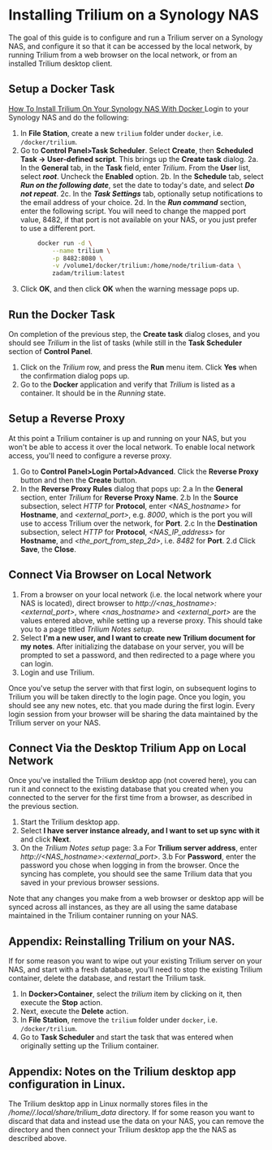 # Installing Trilium on a Synology NAS
The goal of this guide is to configure and run a Trilium server on a Synology NAS, and configure it so that it can be accessed by the local network, by running Trilium from a web browser on the local network, or from an installed Trilium desktop client.
## Setup a Docker Task
[How To Install Trilium On Your Synology NAS With Docker
](https://neellik.com/how-to-install-trilium-on-your-synology-nas-with-docker/)
Login to your Synology NAS and do the following:
1. In **File Station**, create a new `trilium` folder under `docker`, i.e. `/docker/trilium`.
2. Go to **Control Panel>Task Scheduler**. Select **Create**, then **Scheduled Task -> User-defined script**. This brings up the **Create task** dialog.
2a. In the **General** tab, in the **Task** field, enter _Trilium_. From the **User** list, select ***root***. Uncheck the **Enabled** option.
2b. In the **Schedule** tab, select ***Run on the following date***, set the date to today's date, and select ***Do not repeat***.
2c. In the ***Task Settings*** tab, optionally setup notifications to the email address of your choice.
2d. In the ***Run command*** section, enter the following script. You will need to change the mapped port value, 8482, if that port is not available on your NAS, or you just prefer to use a different port.
```sh
        docker run -d \
            --name trilium \
            -p 8482:8080 \
            -v /volume1/docker/trilium:/home/node/trilium-data \
            zadam/trilium:latest
```

3. Click **OK**, and then click **OK** when the warning message pops up.

## Run the Docker Task
On completion of the previous step, the **Create task** dialog closes, and you should see _Trilium_ in the list of tasks (while still in the **Task Scheduler** section of **Control Panel**.
1. Click on the _Trilium_ row, and press the **Run** menu item. Click **Yes** when the confirmation dialog pops up.
2. Go to the **Docker** application and verify that _Trilium_ is listed as a container. It should be in the _Running_ state.
## Setup a Reverse Proxy
At this point a Trilium container is up and running on your NAS, but you won't be able to access it over the local network. To enable local network access, you'll need to configure a reverse proxy.
1. Go to **Control Panel>Login Portal>Advanced**. Click the **Reverse Proxy** button and then the **Create** button. 
2. In the **Reverse Proxy Rules** dialog that pops up:
2.a In the **General** section, enter _Trilium_ for **Reverse Proxy Name**.
2.b In the **Source** subsection, select _HTTP_ for **Protocol**, enter _<NAS_hostname>_ for **Hostname**, and _<external_port>_, e.g. _8000_, which is the port you will use to access Trilium over the network, for **Port**.
2.c In the **Destination** subsection, select _HTTP_ for **Protocol**, _<NAS_IP_address>_ for **Hostname**, and _<the_port_from_step_2d>_, i.e. _8482_ for **Port**.
2.d Click **Save**, the **Close**.
## Connect Via Browser on Local Network
1. From a browser on your local network (i.e. the local network where your NAS is located), direct browser to _http://<nas_hostname>:<external_port>_, where _<nas_hostname>_ and _<external_port>_ are the values entered above, while setting up a reverse proxy. This should take you to a page titled _Trilium Notes setup_.
2. Select **I'm a new user, and I want to create new Trilium document for my notes**. After initializing the database on your server, you will be prompted to set a password, and then redirected to a page where you can login.
3. Login and use Trilium.

Once you've setup the server with that first login, on subsequent logins to Trilium you will be taken directly to the login page. Once you login, you should see any new notes, etc. that you made during the first login. Every login session from your browser will be sharing the data maintained by the Trilium server on your NAS.
## Connect Via the Desktop Trilium App on Local Network
Once you've installed the Trilium desktop app (not covered here), you can run it and connect to the existing database that you created when you connected to the server for the first time from a browser, as described in the previous section.
1. Start the Trilium desktop app.
2. Select **I have server instance already, and I want to set up sync with it** and click **Next**.
3. On the _Trilium Notes setup_ page:
3.a For **Trilium server address**, enter _http://<NAS_hostname>:<external_port>_.
3.b For **Password**, enter the password you chose when logging in from the browser.
Once the syncing has complete, you should see the same Trilium data that you saved in your previous browser sessions.

Note that any changes you make from a web browser or desktop app will be synced across all instances, as they are all using the same database maintained in the Trilium container running on your NAS.

## Appendix: Reinstalling Trilium on your NAS.
If for some reason you want to wipe out your existing Trilium server on your NAS, and start with a fresh database, you'll need to stop the existing Trilium container, delete the database, and restart the Trilium task.
1. In **Docker>Container**, select the _trilium_ item by clicking on it, then execute the **Stop** action.
2. Next, execute the **Delete** action.
3. In **File Station**, remove the `trilium` folder under `docker`, i.e. `/docker/trilium`.
4. Go to **Task Scheduler** and start the task that was entered when originally setting up the Trilium container.
## Appendix: Notes on the Trilium desktop app configuration in Linux.
The Trilium desktop app in Linux normally stores files in the _/home/<user>/.local/share/trilium_data_ directory. If for some reason you want to discard that data and instead use the data on your NAS, you can remove the directory and then connect your Trilium desktop app the the NAS as described above.

